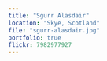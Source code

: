 ```yaml
---
title: "Sgurr Alasdair"
location: "Skye, Scotland"
file: "sgurr-alasdair.jpg"
portfolio: true
flickr: 7982977927
---
```


